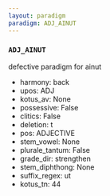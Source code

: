 ```yaml
---
layout: paradigm
paradigm: ADJ_AINUT
---
```

### ` ADJ_AINUT `

defective paradigm for ainut
* harmony: back
* upos: ADJ
* kotus_av: None
* possessive: False
* clitics: False
* deletion: t
* pos: ADJECTIVE
* stem_vowel: None
* plurale_tantum: False
* grade_dir: strengthen
* stem_diphthong: None
* suffix_regex: ut
* kotus_tn: 44
